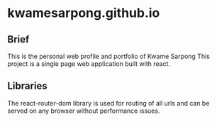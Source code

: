 # kwamesarpong.github.io

## Brief
This is the personal web profile and portfolio of Kwame Sarpong
This project is a single page web application built with react.

## Libraries
The react-router-dom library is used for routing of all urls and can be
served on any browser without performance issues.
